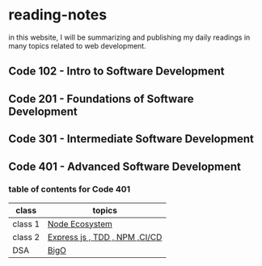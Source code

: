 # reading-notes

in this website, I will be summarizing and publishing my daily readings in many topics related to web development.

## Code 102 - Intro to Software Development

## Code 201 - Foundations of Software Development

## Code 301 - Intermediate Software Development

## Code 401 - Advanced Software Development

### table of contents for Code 401

| class   | topics                                                 |
| ------- | ------------------------------------------------------ |
| class 1 | [Node Ecosystem](./class-1/NodeEcosystem.md)           |
| class 2 | [Express js , TDD , NPM ,CI/CD](./class-2/TDD-CICD.md) |
| DSA     | [BigO](./DSA/BigO/BigO.md)                             |
